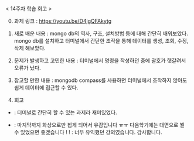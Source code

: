 < 14주차 학습 회고 >

0. 과제 링크 :
https://youtu.be/D4jgQFAkytg

1. 새로 배운 내용 : 
mongo db의 역사, 구조, 설치방법 등에 대해 간단히 배워보았다.
mongo db를 설치하고 터미널에서 간단한 조작을 통해 데이터를 생성, 조회, 수정, 삭제 해보았다.

2. 문제가 발생하고 고민한 내용 :
터미널에서 명령을 작성하던 중에 괄호가 헷갈려서 오류가 났다.

3. 참고할 만한 내용 :
mongodb compass를 사용하면 터미널에서 조작하지 않아도 쉽게 데이터에 접근할 수 있다.

4. 회고
+ :
터미널로 간단히 할 수 있는 과제라 재미있었다.
- : 
마지막까지 화상으로만 뵙게 되어서 유감입니다 ㅠㅠ 다음학기에는 대면으로 뵐 수 있었으면 좋겠습니다 !
! : 
너무 유익했던 강의였습니다. 감사합니다.
